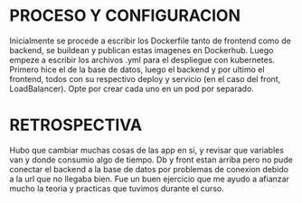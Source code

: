 # PROCESO Y CONFIGURACION
Inicialmente se procede a escribir los Dockerfile tanto de frontend como de backend, se buildean y publican estas imagenes en Dockerhub. Luego empeze a escribir los archivos .yml para el despliegue con kubernetes. Primero hice el de la base de datos, luego el backend y por ultimo el frontend, todos con su respectivo deploy y servicio (en el caso del front, LoadBalancer). Opte por crear cada uno en un pod por separado.

# RETROSPECTIVA
Hubo que cambiar muchas cosas de las app en si, y revisar que variables van y donde consumio algo de tiempo. Db y front estan arriba pero no pude conectar el backend a la base de datos por problemas de conexion debido a la url que no llegaba bien. Fue un buen ejercicio que me ayudo a afianzar mucho la teoria y practicas que tuvimos durante el curso.
